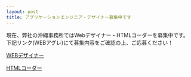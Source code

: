 ```yaml
---
layout: post
title: アプリケーションエンジニア・デザイナー募集中です
---
```


現在、弊社の沖縄事務所ではWebデザイナー・HTMLコーダーを募集中です。  
下記リンク(WEBアグレ)にて募集内容をご確認の上、ご応募ください！  
  
[WEBデザイナー](https://webagre.com/view.php?gen_id=3009603&gen_bid=2)  
  
[HTMLコーダー](https://webagre.com/view.php?gen_id=3009603&gen_bid=3)  

